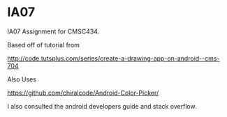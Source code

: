 # IA07
IA07 Assignment for CMSC434. 

Based off of tutorial from 

http://code.tutsplus.com/series/create-a-drawing-app-on-android--cms-704

Also Uses 

https://github.com/chiralcode/Android-Color-Picker/

I also consulted the android developers guide and stack overflow.
